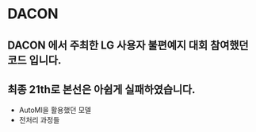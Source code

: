 # DACON
## DACON 에서 주최한 LG 사용자 불편예지 대회 참여했던 코드 입니다.
## 최종 21th로 본선은 아쉽게 실패하였습니다.
+ AutoMl을 활용했던 모델
+ 전처리 과정들
